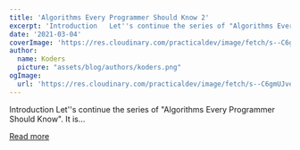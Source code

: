 ```yaml
---
title: 'Algorithms Every Programmer Should Know 2'
excerpt: 'Introduction   Let''s continue the series of "Algorithms Every Programmer Should Know". It is...'
date: '2021-03-04'
coverImage: 'https://res.cloudinary.com/practicaldev/image/fetch/s--C6gmUJve--/c_imagga_scale,f_auto,fl_progressive,h_420,q_auto,w_1000/https://dev-to-uploads.s3.amazonaws.com/uploads/articles/avna2yoqp4ty3a8lsyp8.png'
author:
  name: Koders
  picture: "assets/blog/authors/koders.png"
ogImage:
  url: 'https://res.cloudinary.com/practicaldev/image/fetch/s--C6gmUJve--/c_imagga_scale,f_auto,fl_progressive,h_420,q_auto,w_1000/https://dev-to-uploads.s3.amazonaws.com/uploads/articles/avna2yoqp4ty3a8lsyp8.png'
---
```


Introduction   Let''s continue the series of "Algorithms Every Programmer Should Know". It is...

[Read more](https://dev.to/surajondev/algorithms-every-programmer-should-know-2-4bg9)
